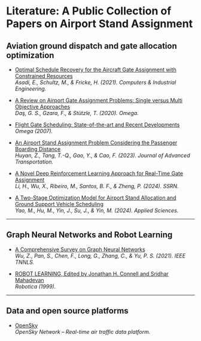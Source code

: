 # Literature: A Public Collection of Papers on Airport Stand Assignment

## Aviation ground dispatch and gate allocation optimization

- [Optimal Schedule Recovery for the Aircraft Gate Assignment with Constrained Resources](https://www.sciencedirect.com/science/article/pii/S0360835221005866)  
  *Asadi, E., Schultz, M., & Fricke, H. (2021). Computers & Industrial Engineering.*

- [A Review on Airport Gate Assignment Problems: Single versus Multi Objective Approaches](https://www.sciencedirect.com/science/article/pii/S0305048319306000)  
  *Daş, G. S., Gzara, F., & Stützle, T. (2020). Omega.*

- [Flight Gate Scheduling: State-of-the-art and Recent Developments](https://www.sciencedirect.com/science/article/abs/pii/S0305048305000939)  
  *Omega (2007).*

- [An Airport Stand Assignment Problem Considering the Passenger Boarding Distance](https://onlinelibrary.wiley.com/doi/abs/10.1155/2023/3345138)  
  *Huyan, Z., Tang, T.-Q., Gao, Y., & Cao, F. (2023). Journal of Advanced Transportation.*

- [A Novel Deep Reinforcement Learning Approach for Real-Time Gate Assignment](https://papers.ssrn.com/abstract=4808146)  
  *Li, H., Wu, X., Ribeiro, M., Santos, B. F., & Zheng, P. (2024). SSRN.*

- [A Two-Stage Optimization Model for Airport Stand Allocation and Ground Support Vehicle Scheduling](https://www.mdpi.com/2076-3417/14/23/11407)  
  *Yao, M., Hu, M., Yin, J., Su, J., & Yin, M. (2024). Applied Sciences.*

---

## Graph Neural Networks and Robot Learning

- [A Comprehensive Survey on Graph Neural Networks](https://ieeexplore.ieee.org/abstract/document/9046288)  
  *Wu, Z., Pan, S., Chen, F., Long, G., Zhang, C., & Yu, P. S. (2021). IEEE TNNLS.*

- [ROBOT LEARNING, Edited by Jonathan H. Connell and Sridhar Mahadevan](https://www.cambridge.org/core/journals/robotica/article/abs/robot-learning-edited-by-jonathan-h-connell-and-sridhar-mahadevan-kluwer-boston-19931997-xii240-pp-isbn-0792393651-hardback-21800-guilders-12000-8995/737FD21CA908246DF17779E9C20B6DF6#)  
  *Robotica (1999).*

---

## Data and open source platforms

- [OpenSky](https://opensky-network.org/)  
  *OpenSky Network – Real-time air traffic data platform.*
